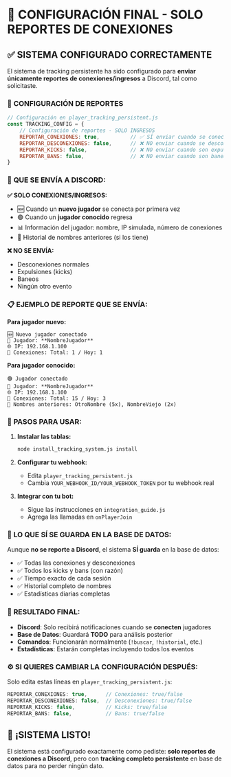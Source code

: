 # 🎯 CONFIGURACIÓN FINAL - SOLO REPORTES DE CONEXIONES

## ✅ **SISTEMA CONFIGURADO CORRECTAMENTE**

El sistema de tracking persistente ha sido configurado para **enviar únicamente reportes de conexiones/ingresos** a Discord, tal como solicitaste.

### 📧 **CONFIGURACIÓN DE REPORTES**

```javascript
// Configuración en player_tracking_persistent.js
const TRACKING_CONFIG = {
    // Configuración de reportes - SOLO INGRESOS
    REPORTAR_CONEXIONES: true,          // ✅ SÍ enviar cuando se conectan
    REPORTAR_DESCONEXIONES: false,      // ❌ NO enviar cuando se desconectan
    REPORTAR_KICKS: false,              // ❌ NO enviar cuando son expulsados
    REPORTAR_BANS: false,               // ❌ NO enviar cuando son baneados
}
```

### 🚨 **QUE SE ENVÍA A DISCORD:**

**✅ SOLO CONEXIONES/INGRESOS:**
- 🆕 Cuando un **nuevo jugador** se conecta por primera vez
- 🟢 Cuando un **jugador conocido** regresa
- 📊 Información del jugador: nombre, IP simulada, número de conexiones
- 📝 Historial de nombres anteriores (si los tiene)

**❌ NO SE ENVÍA:**
- Desconexiones normales
- Expulsiones (kicks)
- Baneos
- Ningún otro evento

### 📋 **EJEMPLO DE REPORTE QUE SE ENVÍA:**

**Para jugador nuevo:**
```
🆕 Nuevo jugador conectado
👤 Jugador: **NombreJugador**
🌐 IP: 192.168.1.100
🔢 Conexiones: Total: 1 / Hoy: 1
```

**Para jugador conocido:**
```
🟢 Jugador conectado  
👤 Jugador: **NombreJugador**
🌐 IP: 192.168.1.100
🔢 Conexiones: Total: 15 / Hoy: 3
📝 Nombres anteriores: OtroNombre (5x), NombreViejo (2x)
```

### 🔧 **PASOS PARA USAR:**

1. **Instalar las tablas:**
   ```bash
   node install_tracking_system.js install
   ```

2. **Configurar tu webhook:**
   - Edita `player_tracking_persistent.js`
   - Cambia `YOUR_WEBHOOK_ID/YOUR_WEBHOOK_TOKEN` por tu webhook real

3. **Integrar con tu bot:**
   - Sigue las instrucciones en `integration_guide.js`
   - Agrega las llamadas en `onPlayerJoin`

### 💾 **LO QUE SÍ SE GUARDA EN LA BASE DE DATOS:**

Aunque **no se reporte a Discord**, el sistema **SÍ guarda** en la base de datos:
- ✅ Todas las conexiones y desconexiones
- ✅ Todos los kicks y bans (con razón)
- ✅ Tiempo exacto de cada sesión
- ✅ Historial completo de nombres
- ✅ Estadísticas diarias completas

### 🎯 **RESULTADO FINAL:**

- **Discord**: Solo recibirá notificaciones cuando se **conecten** jugadores
- **Base de Datos**: Guardará **TODO** para análisis posterior
- **Comandos**: Funcionarán normalmente (`!buscar`, `!historial`, etc.)
- **Estadísticas**: Estarán completas incluyendo todos los eventos

### ⚙️ **SI QUIERES CAMBIAR LA CONFIGURACIÓN DESPUÉS:**

Solo edita estas líneas en `player_tracking_persistent.js`:

```javascript
REPORTAR_CONEXIONES: true,      // Conexiones: true/false
REPORTAR_DESCONEXIONES: false,  // Desconexiones: true/false  
REPORTAR_KICKS: false,          // Kicks: true/false
REPORTAR_BANS: false,           // Bans: true/false
```

## 🚀 **¡SISTEMA LISTO!**

El sistema está configurado exactamente como pediste: **solo reportes de conexiones a Discord**, pero con **tracking completo persistente** en base de datos para no perder ningún dato.
